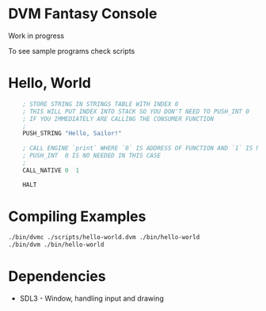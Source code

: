 # DVM Fantasy Console

Work in progress

To see sample programs check scripts


# Hello, World
```asm
    ; STORE STRING IN STRINGS TABLE WITH INDEX 0
    ; THIS WILL PUT INDEX INTO STACK SO YOU DON'T NEED TO PUSH_INT 0
    ; IF YOU IMMEDIATELY ARE CALLING THE CONSUMER FUNCTION
    ;
    PUSH_STRING "Hello, Sailor!"
    
    ; CALL ENGINE `print` WHERE `0` IS ADDRESS OF FUNCTION AND `1` IS NUMBER OF ARGUMENTS
    ; PUSH_INT  0 IS NO NEEDED IN THIS CASE
    ;
    CALL_NATIVE 0  1 

    HALT
```


# Compiling Examples 
```sh
./bin/dvmc ./scripts/hello-world.dvm ./bin/hello-world
./bin/dvm ./bin/hello-world
```

# Dependencies
- SDL3 - Window, handling input and drawing

